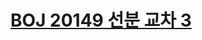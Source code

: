 # [BOJ 20149 선분 교차 3](https://www.acmicpc.net/problem/20149)
<!--tags: case work, geom, line segment intersection check-->
